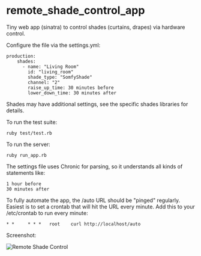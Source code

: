 remote_shade_control_app
========================

Tiny web app (sinatra) to control shades (curtains, drapes) via hardware control.

Configure the file via the settings.yml:

    production:
        shades:
          - name: "Living Room"
            id: "living_room"
            shade_type: "SomfyShade"
            channel: "2"
            raise_up_time: 30 minutes before
            lower_down_time: 30 minutes after

Shades may have additional settings, see the specific shades libraries for details.

To run the test suite:

    ruby test/test.rb

To run the server:

    ruby run_app.rb

The settings file uses Chronic for parsing, so it understands all kinds of statements like: 

    1 hour before
    30 minutes after

To fully automate the app, the /auto URL should be "pinged" regularly.  Easiest is to set a crontab that will hit the URL every minute.  Add this to your /etc/crontab to run every minute:

    * *     * * *   root    curl http://localhost/auto

Screenshot:

![Remote Shade Control](http://f.cl.ly/items/0K3B0g462E0f0r2i221R/remote_shade_control.png "Remote Shade Control Screenshot")

